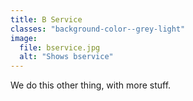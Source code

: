 ```yaml
---
title: B Service
classes: "background-color--grey-light"
image:
  file: bservice.jpg
  alt: "Shows bservice"
---
```


We do this other thing, with more stuff.